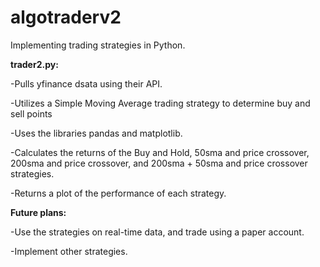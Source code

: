 # algotraderv2

Implementing trading strategies in Python.

**trader2.py:**

-Pulls yfinance dsata using their API.

-Utilizes a Simple Moving Average trading strategy to determine buy and sell points

-Uses the libraries pandas and matplotlib.

-Calculates the returns of the Buy and Hold, 50sma and price crossover, 200sma and price crossover, and 200sma + 50sma and price crossover strategies.

-Returns a plot of the performance of each strategy.


**Future plans:**

-Use the strategies on real-time data, and trade using a paper account.

-Implement other strategies.
